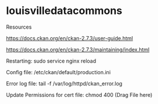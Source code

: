 # louisvilledatacommons

Resources

https://docs.ckan.org/en/ckan-2.7.3/user-guide.html

https://docs.ckan.org/en/ckan-2.7.3/maintaining/index.html

Restarting: sudo service nginx reload

Config file: /etc/ckan/default/production.ini

Error log file: tail -f  /var/log/httpd/ckan_error.log

Update Permissions for cert file: chmod 400 (Drag File  here)
